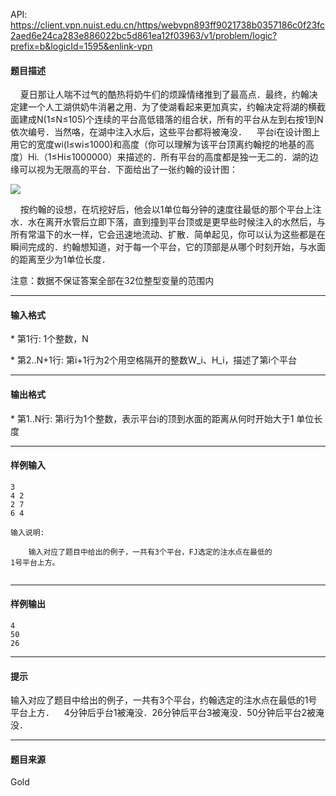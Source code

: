 API: https://client.vpn.nuist.edu.cn/https/webvpn893ff9021738b0357186c0f23fc2aed6e24ca283e886022bc5d861ea12f03963/v1/problem/logic?prefix=b&logicId=1595&enlink-vpn

#### 题目描述

    夏日那让人喘不过气的酷热将奶牛们的烦躁情绪推到了最高点．最终，约翰决定建一个人工湖供奶牛消暑之用．为了使湖看起来更加真实，约翰决定将湖的横截面建成N(1≤N≤105)个连续的平台高低错落的组合状，所有的平台从左到右按1到N依次编号．当然咯，在湖中注入水后，这些平台都将被淹没．    平台i在设计图上用它的宽度wi(l≤wi≤1000)和高度（你可以理解为该平台顶离约翰挖的地基的高度）Hi.（1≤Hi≤1000000）来描述的．所有平台的高度都是独一无二的．湖的边缘可以视为无限高的平台．下面给出了一张约翰的设计图：

![](../file/1595_0.jpg)

    按约翰的设想，在坑挖好后，他会以1单位每分钟的速度往最低的那个平台上注水．水在离开水管后立即下落，直到撞到平台顶或是更早些时候注入的水然后，与所有常温下的水一样，它会迅速地流动、扩散．简单起见，你可以认为这些都是在瞬间完成的．约翰想知道，对于每一个平台，它的顶部是从哪个时刻开始，与水面的距离至少为1单位长度．

注意：数据不保证答案全部在32位整型变量的范围内

---

#### 输入格式

\* 第1行: 1个整数，N

\* 第2..N+1行: 第i+1行为2个用空格隔开的整数W\_i、H\_i，描述了第i个平台

---

#### 输出格式

\* 第1..N行: 第i行为1个整数，表示平台i的顶到水面的距离从何时开始大于1 单位长度

---

#### 样例输入
```
3
4 2
2 7
6 4

输入说明:

    输入对应了题目中给出的例子，一共有3个平台，FJ选定的注水点在最低的
1号平台上方。


```

---

#### 样例输出
```
4
50
26
```

---

#### 提示

输入对应了题目中给出的例子，一共有3个平台，约翰选定的注水点在最低的1号平台上方．    4分钟后乎台1被淹没．26分钟后平台3被淹没．50分钟后平台2被淹没．

---

#### 题目来源

Gold